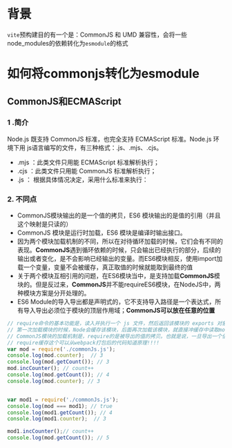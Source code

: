# 背景
`vite`预构建目的有一个是：CommonJS 和 UMD 兼容性，会将一些node_modules的依赖转化为`esmodule`的格式


# 如何将commonjs转化为esmodule

## CommonJS和ECMAScript
### 1 .简介
Node.js 既支持 CommonJS 标准，也完全支持 ECMAScript 标准。Node.js 环境下用 js语言编写的文件，有三种格式：.js、.mjs、.cjs。

- .mjs ：此类文件只用能 ECMAScript 标准解析执行；
- .cjs ：此类文件只用能 CommonJS 标准解析执行；
- .js ： 根据具体情况决定，采用什么标准来执行：
### 2. 不同点

- CommonJS模块输出的是一个值的拷贝，ES6 模块输出的是值的引用（并且这个映射是只读的）
- CommonJS 模块是运行时加载，ES6 模块是编译时输出接口。
- 因为两个模块加载机制的不同，所以在对待循环加载的时候，它们会有不同的表现。**CommonJS**遇到循环依赖的时候，只会输出已经执行的部分，后续的输出或者变化，是不会影响已经输出的变量。而ES6模块相反，使用import加载一个变量，变量不会被缓存，真正取值的时候就能取到最终的值
- 关于两个模块互相引用的问题，在ES6模块当中，是支持加载**CommonJS**模块的。但是反过来，**CommonJS**并不能requireES6模块，在NodeJS中，两种模块方案是分开处理的。
- ES6 Module的导入导出都是声明式的，它不支持导入路径是一个表达式，所有导入导出必须位于模块的顶层作用域；**CommonJS可以放在任意的位置**
```javascript
// require命令的基本功能是，读入并执行一个 js 文件，然后返回该模块的 exports 对象。如果没有发现指定模块，会报错。
// 第一次加载模块的时候，Node会缓存该模块，后面再次加载该模块，就直接冲缓存中读取module.exports属性。
// CommonJS模块的加载机制是，require的是被导出的值的拷贝。也就是说，一旦导出一个值，模块内部的变化就影响不到这个值
// require缓存这个可以从webpack打包后的代码知道原理!!!!
var mod = require('./commonJs.js');
console.log(mod.counter);  // 3
console.log(mod.getCount()); // 3
mod.incCounter(); // count++
console.log(mod.getCount()); // 4
console.log(mod.counter); // 3


var mod1 = require('./commonJs.js');
console.log(mod === mod1); // true
console.log(mod1.getCount()); // 4
console.log(mod1.counter);  // 3

mod1.incCounter();// count++
console.log(mod.getCount()); // 5
```